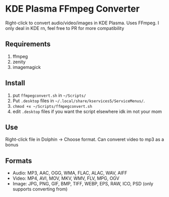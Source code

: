 # KDE Plasma FFmpeg Converter

Right-click to convert audio/video/images in KDE Plasma. Uses FFmpeg. I only deal in KDE rn, feel free to PR for more compatibility

## Requirements
1. ffmpeg
2. zenity
3. imagemagick

## Install

1. put `ffmpegconvert.sh` in `~/Scripts/`
2. Put `.desktop` files in `~/.local/share/kservices5/ServiceMenus/`.
3. `chmod +x ~/Scripts/ffmpegconvert.sh`
4. edit `.desktop` files if you want the script elsewhere idk im not your mom

## Use

Right-click file in Dolphin -> Choose format. Can converet video to mp3 as a bonus

## Formats

- Audio: MP3, AAC, OGG, WMA, FLAC, ALAC, WAV, AIFF
- Video: MP4, AVI, MOV, MKV, WMV, FLV, MPG, OGV
- Image: JPG, PNG, GIF, BMP, TIFF, WEBP, EPS, RAW, ICO, PSD (only supports converting from)
